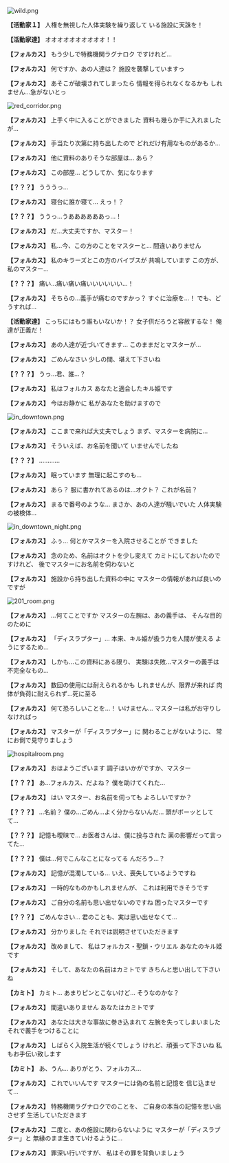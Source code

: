 
![wild.png](../images/backgrounds/wild.png)

**【活動家１】**
人権を無視した人体実験を繰り返して
いる施設に天誅を！

**【活動家達】**
オオオオオオオオオオ！！

**【フォルカス】**
もう少しで特務機関ラグナロク
ですけれど…

**【フォルカス】**
何ですか、あの人達は？
施設を襲撃していますっ

**【フォルカス】**
あそこが破壊されてしまったら
情報を得られなくなるかも
しれません…急がないとっ

![red_corridor.png](../images/backgrounds/red_corridor.png)

**【フォルカス】**
上手く中に入ることができました
資料も幾らか手に入れましたが…

**【フォルカス】**
手当たり次第に持ち出したので
どれだけ有用なものがあるか…

**【フォルカス】**
他に資料のありそうな部屋は…
あら？

**【フォルカス】**
この部屋…
どうしてか、気になります

**【？？？】**
うううっ…

**【フォルカス】**
寝台に誰か寝て…
えっ！？

**【？？？】**
ううっ…うああああああっ…！

**【フォルカス】**
だ…大丈夫ですか、マスター！

**【フォルカス】**
私…今、この方のことをマスターと…
間違いありません

**【フォルカス】**
私のキラーズとこの方のバイブスが
共鳴しています
この方が、私のマスター…

**【？？？】**
痛い…痛い痛い痛いいいいいい…！

**【フォルカス】**
そちらの…義手が痛むのですかっ？
すぐに治療を…！
でも、どうすれば…

**【活動家達】**
こっちにはもう誰もいないか！？
女子供だろうと容赦するな！
俺達が正義だ！

**【フォルカス】**
あの人達が近づいてきます…
このままだとマスターが…

**【フォルカス】**
ごめんなさい
少しの間、堪えて下さいね

**【？？？】**
うっ…君、誰…？

**【フォルカス】**
私はフォルカス
あなたと適合したキル姫です

**【フォルカス】**
今はお静かに
私があなたを助けますので

![in_downtown.png](../images/backgrounds/in_downtown.png)

**【フォルカス】**
ここまで来れば大丈夫でしょう
まず、マスターを病院に…

**【フォルカス】**
そういえば、お名前を聞いて
いませんでしたね

**【？？？】**
…………

**【フォルカス】**
眠っています
無理に起こすのも…

**【フォルカス】**
あら？
服に書かれてあるのは…オクト？
これが名前？

**【フォルカス】**
まるで番号のような…
まさか、あの人達が騒いでいた
人体実験の被検体…

![in_downtown_night.png](../images/backgrounds/in_downtown_night.png)

**【フォルカス】**
ふぅ…
何とかマスターを入院させることが
できました

**【フォルカス】**
念のため、名前はオクトを少し変えて
カミトにしておいたのですけれど、
後でマスターにお名前を伺わないと

**【フォルカス】**
施設から持ち出した資料の中に
マスターの情報があれば良いのですが

![201_room.png](../images/backgrounds/201_room.png)

**【フォルカス】**
…何てことですか
マスターの左腕は、あの義手は、
そんな目的のために

**【フォルカス】**
「ディスラプター」…
本来、キル姫が扱う力を人間が使える
ようにするため…

**【フォルカス】**
しかも…この資料にある限り、
実験は失敗…マスターの義手は
不完全なもの…

**【フォルカス】**
数回の使用には耐えられるかも
しれませんが、限界が来れば
肉体が負荷に耐えられず…死に至る

**【フォルカス】**
何て恐ろしいことを…！
いけません…
マスターは私がお守りしなければっ

**【フォルカス】**
マスターが「ディスラプター」に
関わることがないように、
常にお側で見守りましょう

![hospitalroom.png](../images/backgrounds/hospitalroom.png)

**【フォルカス】**
おはようございます
調子はいかがですか、マスター

**【？？？】**
あ…フォルカス、だよね？
僕を助けてくれた…

**【フォルカス】**
はい
マスター、お名前を伺っても
よろしいですか？

**【？？？】**
…名前？
僕の…ごめん…よく分からないんだ…
頭がボーッとしてて…

**【？？？】**
記憶も曖昧で…
お医者さんは、僕に投与された
薬の影響だって言ってた…

**【？？？】**
僕は…何でこんなことになってる
んだろう…？

**【フォルカス】**
記憶が混濁している…
いえ、喪失しているようですね

**【フォルカス】**
一時的なものかもしれませんが、
これは利用できそうです

**【フォルカス】**
ご自分の名前も思い出せないのですね
困ったマスターです

**【？？？】**
ごめんなさい…
君のことも、実は思い出せなくて…

**【フォルカス】**
分かりました
それでは説明させていただきます

**【フォルカス】**
改めまして、
私はフォルカス・聖鎖・ウリエル
あなたのキル姫です

**【フォルカス】**
そして、あなたの名前はカミトです
きちんと思い出して下さいね

**【カミト】**
カミト…
あまりピンとこないけど…
そうなのかな？

**【フォルカス】**
間違いありません
あなたはカミトです

**【フォルカス】**
あなたは大きな事故に巻き込まれて
左腕を失ってしまいました
それで義手をつけることに

**【フォルカス】**
しばらく入院生活が続くでしょう
けれど、頑張って下さいね
私もお手伝い致します

**【カミト】**
あ、うん…
ありがとう、フォルカス…

**【フォルカス】**
これでいいんです
マスターには偽の名前と記憶を
信じ込ませて…

**【フォルカス】**
特務機関ラグナロクでのことを、
ご自身の本当の記憶を思い出させず
生活していただきます

**【フォルカス】**
二度と、あの施設に関わらないように
マスターが「ディスラプター」と
無縁のまま生きていけるように…

**【フォルカス】**
罪深い行いですが、
私はその罪を背負いましょう